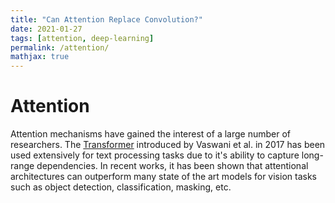 ```yaml
---
title: "Can Attention Replace Convolution?"
date: 2021-01-27
tags: [attention, deep-learning]
permalink: /attention/
mathjax: true
---
```


# Attention
Attention mechanisms have gained the interest of a large number of researchers. 
The [Transformer](https://arxiv.org/abs/1706.03762) introduced by Vaswani et al. in 2017 has been used extensively for text processing tasks due to it's ability to capture long-range dependencies. In recent works, it has been shown that attentional architectures can outperform many state of the art models for vision tasks such as object detection, classification, masking, etc. 


